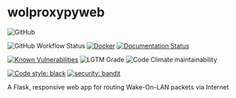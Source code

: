 # wolproxypyweb
![GitHub](https://img.shields.io/github/license/bateman/wolproxypyweb)

![GitHub Workflow Status](https://img.shields.io/github/workflow/status/bateman/wolproxypyweb/CI_CD)
[![Docker](https://img.shields.io/docker/cloud/build/bateman/wolproxypy?label=Docker&style=flat)](https://hub.docker.com/r/bateman/wolproxypyweb/builds)
[![Documentation Status](https://readthedocs.org/projects/wolproxypy/badge/?version=latest)](https://wolproxypyweb.readthedocs.io/en/latest/?badge=latest)

[![Known Vulnerabilities](https://snyk.io/test/github/bateman/wolproxypyweb/badge.svg)](https://snyk.io/test/github/bateman/wolproxypyweb)
![LGTM Grade](https://img.shields.io/lgtm/grade/python/github/bateman/wolproxypyweb)
![Code Climate maintainability](https://img.shields.io/codeclimate/maintainability/bateman/wolproxypyweb)

[![Code style: black](https://img.shields.io/badge/code%20style-black-000000.svg)](https://github.com/psf/black)
[![security: bandit](https://img.shields.io/badge/security-bandit-yellow.svg)](https://github.com/PyCQA/bandit)

A Flask, responsive web app for routing Wake-On-LAN packets via Internet
